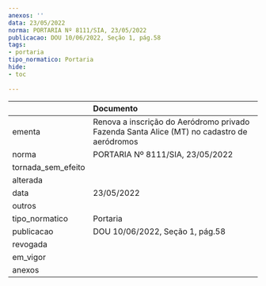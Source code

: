 ```yaml
---
anexos: ''
data: 23/05/2022
norma: PORTARIA Nº 8111/SIA, 23/05/2022
publicacao: DOU 10/06/2022, Seção 1, pág.58
tags:
- portaria
tipo_normatico: Portaria
hide: 
- toc 
 
---
```


|                    | Documento                                                                                  |
|:-------------------|:-------------------------------------------------------------------------------------------|
| ementa             | Renova a inscrição do Aeródromo privado Fazenda Santa Alice (MT) no cadastro de aeródromos |
| norma              | PORTARIA Nº 8111/SIA, 23/05/2022                                                           |
| tornada_sem_efeito |                                                                                            |
| alterada           |                                                                                            |
| data               | 23/05/2022                                                                                 |
| outros             |                                                                                            |
| tipo_normatico     | Portaria                                                                                   |
| publicacao         | DOU 10/06/2022, Seção 1, pág.58                                                            |
| revogada           |                                                                                            |
| em_vigor           |                                                                                            |
| anexos             |                                                                                            |